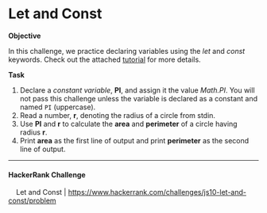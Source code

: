 # Let and Const

**Objective**

In this challenge, we practice declaring variables using the *let* and *const* keywords. Check out the attached [tutorial](https://www.hackerrank.com/challenges/js10-let-and-const/topics) for more details.

**Task**

1. Declare a *constant variable*, **PI**, and assign it the value *Math.PI*. You will not pass this challenge unless the variable is declared as a constant and named `PI` (uppercase).
2. Read a number, **r**, denoting the radius of a circle from stdin.
3. Use **PI** and **r** to calculate the **area** and **perimeter** of a circle having radius **r**.
4. Print **area** as the first line of output and print **perimeter** as the second line of output.

___

#### HackerRank Challenge

&nbsp;&nbsp;&nbsp;&nbsp;Let and Const | https://www.hackerrank.com/challenges/js10-let-and-const/problem